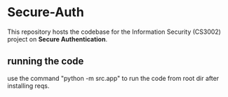 # Secure-Auth

This repository hosts the codebase for the Information Security (CS3002) project on **Secure Authentication**.


## running the code
use the command "python -m src.app" to run the code from root dir after installing reqs.
